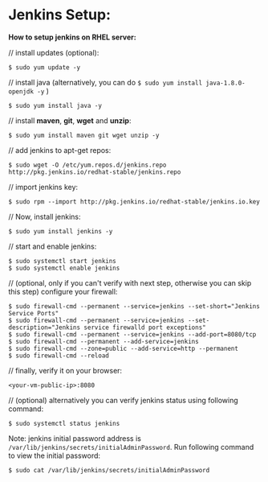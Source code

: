 # Jenkins Setup:

**How to setup jenkins on RHEL server:**

// install updates (optional):
    
    $ sudo yum update -y

// install java (alternatively, you can do `$ sudo yum install java-1.8.0-openjdk -y` )

    $ sudo yum install java -y

// install **maven**, **git**, **wget** and **unzip**:

    $ sudo yum install maven git wget unzip -y

// add jenkins to apt-get repos:

    $ sudo wget -O /etc/yum.repos.d/jenkins.repo http://pkg.jenkins.io/redhat-stable/jenkins.repo

// import jenkins key:

    $ sudo rpm --import http://pkg.jenkins.io/redhat-stable/jenkins.io.key

// Now, install jenkins:

    $ sudo yum install jenkins -y

// start and enable jenkins:

    $ sudo systemctl start jenkins
    $ sudo systemctl enable jenkins

// (optional, only if you can't verify with next step, otherwise you can skip this step) configure your firewall:

    $ sudo firewall-cmd --permanent --service=jenkins --set-short="Jenkins Service Ports"
    $ sudo firewall-cmd --permanent --service=jenkins --set-description="Jenkins service firewalld port exceptions"
    $ sudo firewall-cmd --permanent --service=jenkins --add-port=8080/tcp
    $ sudo firewall-cmd --permanent --add-service=jenkins
    $ sudo firewall-cmd --zone=public --add-service=http --permanent
    $ sudo firewall-cmd --reload

// finally, verify it on your browser:

    <your-vm-public-ip>:8080

// (optional) alternatively you can verify jenkins status using following command:

    $ sudo systemctl status jenkins

Note: jenkins initial password address is `/var/lib/jenkins/secrets/initialAdminPassword`. Run following command to view the initial password:

    $ sudo cat /var/lib/jenkins/secrets/initialAdminPassword
